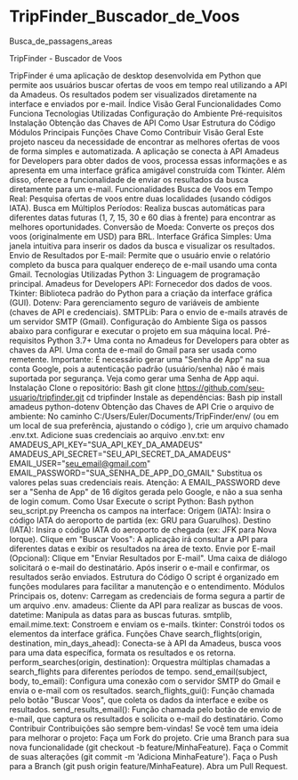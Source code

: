 # TripFinder_Buscador_de_Voos
Busca_de_passagens_areas

TripFinder - Buscador de Voos
<!-- Sugestão: Adicione um screenshot da sua aplicação aqui -->
TripFinder é uma aplicação de desktop desenvolvida em Python que permite aos usuários buscar ofertas de voos em tempo real utilizando a API da Amadeus. Os resultados podem ser visualizados diretamente na interface e enviados por e-mail.
Índice
Visão Geral
Funcionalidades
Como Funciona
Tecnologias Utilizadas
Configuração do Ambiente
Pré-requisitos
Instalação
Obtenção das Chaves de API
Como Usar
Estrutura do Código
Módulos Principais
Funções Chave
Como Contribuir
Visão Geral
Este projeto nasceu da necessidade de encontrar as melhores ofertas de voos de forma simples e automatizada. A aplicação se conecta à API Amadeus for Developers para obter dados de voos, processa essas informações e as apresenta em uma interface gráfica amigável construída com Tkinter. Além disso, oferece a funcionalidade de enviar os resultados da busca diretamente para um e-mail.
Funcionalidades
Busca de Voos em Tempo Real: Pesquisa ofertas de voos entre duas localidades (usando códigos IATA).
Busca em Múltiplos Períodos: Realiza buscas automáticas para diferentes datas futuras (1, 7, 15, 30 e 60 dias à frente) para encontrar as melhores oportunidades.
Conversão de Moeda: Converte os preços dos voos (originalmente em USD) para BRL.
Interface Gráfica Simples: Uma janela intuitiva para inserir os dados da busca e visualizar os resultados.
Envio de Resultados por E-mail: Permite que o usuário envie o relatório completo da busca para qualquer endereço de e-mail usando uma conta Gmail.
Tecnologias Utilizadas
Python 3: Linguagem de programação principal.
Amadeus for Developers API: Fornecedor dos dados de voos.
Tkinter: Biblioteca padrão do Python para a criação da interface gráfica (GUI).
Dotenv: Para gerenciamento seguro de variáveis de ambiente (chaves de API e credenciais).
SMTPLib: Para o envio de e-mails através de um servidor SMTP (Gmail).
Configuração do Ambiente
Siga os passos abaixo para configurar e executar o projeto em sua máquina local.
Pré-requisitos
Python 3.7+
Uma conta no Amadeus for Developers para obter as chaves da API.
Uma conta de e-mail do Gmail para ser usada como remetente.
Importante: É necessário gerar uma "Senha de App" na sua conta Google, pois a autenticação padrão (usuário/senha) não é mais suportada por segurança. Veja como gerar uma Senha de App aqui.
Instalação
Clone o repositório:
Bash
git clone https://github.com/seu-usuario/tripfinder.git
cd tripfinder
Instale as dependências:
Bash
pip install amadeus python-dotenv
Obtenção das Chaves de API
Crie o arquivo de ambiente:
No caminho C:/Users/Euler/Documents/TripFinder/env/ (ou em um local de sua preferência, ajustando o código ), crie um arquivo chamado .env.txt.
Adicione suas credenciais ao arquivo .env.txt:
env
AMADEUS_API_KEY="SUA_API_KEY_DA_AMADEUS" AMADEUS_API_SECRET="SEU_API_SECRET_DA_AMADEUS" EMAIL_USER="seu_email@gmail.com" EMAIL_PASSWORD="SUA_SENHA_DE_APP_DO_GMAIL"
Substitua os valores pelas suas credenciais reais.
Atenção: A EMAIL_PASSWORD deve ser a "Senha de App" de 16 dígitos gerada pelo Google, e não a sua senha de login comum.
Como Usar
Execute o script Python:
Bash
python seu_script.py
Preencha os campos na interface:
Origem (IATA): Insira o código IATA do aeroporto de partida (ex: GRU para Guarulhos).
Destino (IATA): Insira o código IATA do aeroporto de chegada (ex: JFK para Nova Iorque).
Clique em "Buscar Voos":
A aplicação irá consultar a API para diferentes datas e exibir os resultados na área de texto.
Envie por E-mail (Opcional):
Clique em "Enviar Resultados por E-mail".
Uma caixa de diálogo solicitará o e-mail do destinatário.
Após inserir o e-mail e confirmar, os resultados serão enviados.
Estrutura do Código
O script é organizado em funções modulares para facilitar a manutenção e o entendimento.
Módulos Principais
os, dotenv: Carregam as credenciais de forma segura a partir de um arquivo .env.
amadeus: Cliente da API para realizar as buscas de voos.
datetime: Manipula as datas para as buscas futuras.
smtplib, email.mime.text: Constroem e enviam os e-mails.
tkinter: Constrói todos os elementos da interface gráfica.
Funções Chave
search_flights(origin, destination, min_days_ahead): Conecta-se à API da Amadeus, busca voos para uma data específica, formata os resultados e os retorna.
perform_searches(origin, destination): Orquestra múltiplas chamadas a search_flights para diferentes períodos de tempo.
send_email(subject, body, to_email): Configura uma conexão com o servidor SMTP do Gmail e envia o e-mail com os resultados.
search_flights_gui(): Função chamada pelo botão "Buscar Voos", que coleta os dados da interface e exibe os resultados.
send_results_email(): Função chamada pelo botão de envio de e-mail, que captura os resultados e solicita o e-mail do destinatário.
Como Contribuir
Contribuições são sempre bem-vindas! Se você tem uma ideia para melhorar o projeto:
Faça um Fork do projeto.
Crie uma Branch para sua nova funcionalidade (git checkout -b feature/MinhaFeature).
Faça o Commit de suas alterações (git commit -m 'Adiciona MinhaFeature').
Faça o Push para a Branch (git push origin feature/MinhaFeature).
Abra um Pull Request.
